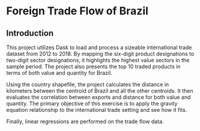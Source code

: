 # Foreign Trade Flow of Brazil

## Introduction
This project utilizes Dask to load and process a sizeable international trade dataset from 2012 to 2018. By mapping the six-digit product designations to two-digit sector designations, it highlights the highest value sectors in the sample period. The project also presents the top 10 traded products in terms of both value and quantity for Brazil. 

Using the country shapefile, the project calculates the distance in kilometers between the centroid of Brazil and all the other centroids. It then evaluates the correlation between exports and distance for both value and quantity. The primary objective of this exercise is to apply the gravity equation relationship to the international trade setting and see how it fits. 

Finally, linear regressions are performed on the trade flow data. 
